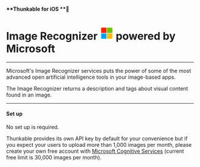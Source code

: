 #### **Thunkable for iOS **

# Image Recognizer ![](/assets/microsoft-icon.png) powered by Microsoft

---

Microsoft's Image Recognizer services puts the power of some of the most advanced open artificial intelligence tools in your image-based apps.

The Image Recognizer returns a description and tags about visual content found in an image.

---

#### Set up

No set up is required.

Thunkable provides its own API key by default for your convenience but if you expect your users to upload more than 1,000 images per month, please create your own free account with [Microsoft Cognitive Services](https://azure.microsoft.com/en-us/services/cognitive-services/) \(current free limit is 30,000 images per month\).

